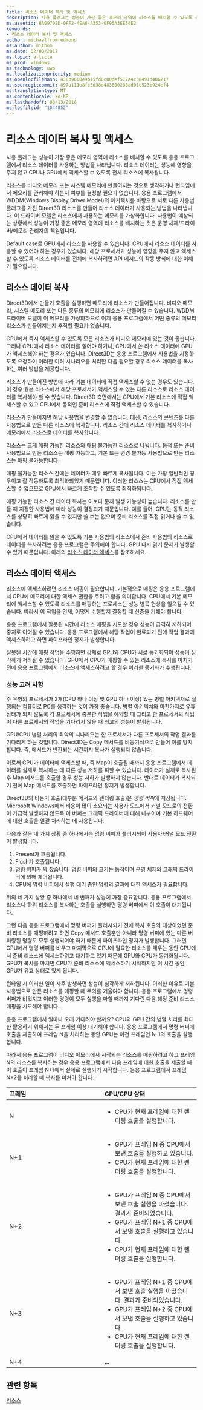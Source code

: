 ```yaml
---
title: 리소스 데이터 복사 및 액세스
description: 사용 플래그는 성능이 가장 좋은 메모리 영역에 리소스를 배치할 수 있도록 응용 프로그램에서 리소스 데이터를 사용하는 방법을 나타냅니다. 리소스 데이터는 성능에 영향을 주지 않고 CPU나 GPU에서 액세스할 수 있도록 전체 리소스에 복사됩니다.
ms.assetid: 6A09702D-0FF2-4EA6-A353-0F95A3EE34E2
keywords:
- 리소스 데이터 복사 및 액세스
author: michaelfromredmond
ms.author: mithom
ms.date: 02/08/2017
ms.topic: article
ms.prod: windows
ms.technology: uwp
ms.localizationpriority: medium
ms.openlocfilehash: 438b9608e9b15fd0c00def517a4c38491d486217
ms.sourcegitcommit: 897a111e8fc5d38d483800288ad01c523e924ef4
ms.translationtype: MT
ms.contentlocale: ko-KR
ms.lasthandoff: 08/13/2018
ms.locfileid: "1044852"
---
```

# <a name="copying-and-accessing-resource-data"></a>리소스 데이터 복사 및 액세스


사용 플래그는 성능이 가장 좋은 메모리 영역에 리소스를 배치할 수 있도록 응용 프로그램에서 리소스 데이터를 사용하는 방법을 나타냅니다. 리소스 데이터는 성능에 영향을 주지 않고 CPU나 GPU에서 액세스할 수 있도록 전체 리소스에 복사됩니다.

리소스를 비디오 메모리 또는 시스템 메모리에 만들어지는 것으로 생각하거나 런타임에서 메모리를 관리해야 하는지 여부를 결정할 필요가 없습니다. 응용 프로그램에서 WDDM(Windows Display Driver Model)의 아키텍처를 바탕으로 서로 다른 사용법 플래그를 가진 Direct3D 리소스를 만들어 리소스 데이터가 사용되는 방법을 나타냅니다. 이 드라이버 모델은 리소스에서 사용하는 메모리를 가상화합니다. 사용법이 예상되는 상황에서 성능이 가장 좋은 메모리 영역에 리소스를 배치하는 것은 운영 체제/드라이버/메모리 관리자의 책임입니다.

Default case로 GPU에서 리소스를 사용할 수 있습니다. CPU에서 리소스 데이터를 사용할 수 있어야 하는 경우가 있습니다. 해당 프로세서가 성능에 영향을 주지 않고 액세스할 수 있도록 리소스 데이터를 전체에 복사하려면 API 메서드의 작동 방식에 대한 이해가 필요합니다.

## <a name="span-idcopyingspanspan-idcopyingspanspan-idcopyingspancopying-resource-data"></a><span id="Copying"></span><span id="copying"></span><span id="COPYING"></span>리소스 데이터 복사


Direct3D에서 만들기 호출을 실행하면 메모리에 리소스가 만들어집니다. 비디오 메모리, 시스템 메모리 또는 다른 종류의 메모리에 리소스가 만들어질 수 있습니다. WDDM 드라이버 모델이 이 메모리를 가상화하므로 이제 응용 프로그램에서 어떤 종류의 메모리 리소스가 만들어지는지 추적할 필요가 없습니다.

GPU에서 즉시 액세스할 수 있도록 모든 리소스가 비디오 메모리에 있는 것이 좋습니다. 그러나 CPU에서 리소스 데이터를 읽어야 하거나, CPU에서 쓴 리소스 데이터에 GPU가 액세스해야 하는 경우가 있습니다. Direct3D는 응용 프로그램에서 사용법을 지정하도록 요청하여 이러한 여러 시나리오를 처리한 다음 필요할 경우 리소스 데이터를 복사하는 여러 방법을 제공합니다.

리소스가 만들어진 방법에 따라 기본 데이터에 직접 액세스할 수 없는 경우도 있습니다. 이 경우 원본 리소스에서 해당 프로세서가 액세스할 수 있는 다른 리소스로 리소스 데이터를 복사해야 할 수 있습니다. Direct3D 측면에서는 GPU에서 기본 리소스에 직접 액세스할 수 있고 CPU에서 동적인 준비 리소스에 직접 액세스할 수 있습니다.

리소스가 만들어지면 해당 사용법을 변경할 수 없습니다. 대신, 리소스의 콘텐츠를 다른 사용법으로 만든 다른 리소스에 복사합니다. 리소스 간에 리소스 데이터를 복사하거나 메모리에서 리소스로 데이터를 복사합니다.

리소스는 크게 매핑 가능한 리소스와 매핑 불가능한 리소스로 나뉩니다. 동적 또는 준비 사용법으로 만든 리소스는 매핑 가능하고, 기본 또는 변경 불가능 사용법으로 만든 리소스는 매핑 불가능합니다.

매핑 불가능한 리소스 간에는 데이터가 매우 빠르게 복사됩니다. 이는 가장 일반적인 경우이고 잘 작동하도록 최적화되었기 때문입니다. 이러한 리소스는 CPU에서 직접 액세스할 수 없으므로 GPU에서 빠르게 조작할 수 있도록 최적화됩니다.

매핑 가능한 리소스 간 데이터 복사는 이보다 문제 발생 가능성이 높습니다. 리소스를 만들 때 지정한 사용법에 따라 성능이 결정되기 때문입니다. 예를 들어, GPU는 동적 리소스를 상당히 빠르게 읽을 수 있지만 쓸 수는 없으며 준비 리소스를 직접 읽거나 쓸 수 없습니다.

CPU에서 데이터를 읽을 수 있도록 기본 사용법의 리소스에서 준비 사용법의 리소스로 데이터를 복사하려는 응용 프로그램은 주의해야 합니다. GPU 다시 읽기 문제가 발생할 수 있기 때문입니다. 아래의 [리소스 데이터 액세스](#accessing)를 참조하세요.

## <a name="span-idaccessingspanspan-idaccessingspanspan-idaccessingspanaccessing-resource-data"></a><span id="Accessing"></span><span id="accessing"></span><span id="ACCESSING"></span>리소스 데이터 액세스


리소스에 액세스하려면 리소스 매핑이 필요합니다. 기본적으로 매핑은 응용 프로그램에서 CPU에 메모리에 대한 액세스 권한을 주려고 함을 의미합니다. CPU에서 기본 메모리에 액세스할 수 있도록 리소스를 매핑하는 프로세스는 성능 병목 현상을 일으킬 수 있습니다. 따라서 이 작업을 언제, 어떻게 수행할지 결정할 때 신중을 기해야 합니다.

응용 프로그램에서 잘못된 시간에 리소스 매핑을 시도할 경우 성능이 급격히 저하되어 중지로 이어질 수 있습니다. 응용 프로그램에서 해당 작업이 완료되기 전에 작업 결과에 액세스하려고 하면 파이프라인 정지가 발생합니다.

잘못된 시간에 매핑 작업을 수행하면 강제로 GPU와 CPU가 서로 동기화되어 성능이 심각하게 저하될 수 있습니다. GPU에서 CPU가 매핑할 수 있는 리소스에 복사를 마치기 전에 응용 프로그램에서 리소스에 액세스하려고 할 경우 이러한 동기화가 수행됩니다.

### <a name="span-idperformanceconsiderationsspanspan-idperformanceconsiderationsspanspan-idperformanceconsiderationsspanperformance-considerations"></a><span id="Performance_Considerations"></span><span id="performance_considerations"></span><span id="PERFORMANCE_CONSIDERATIONS"></span>성능 고려 사항

주 유형의 프로세서가 2개(CPU 하나 이상 및 GPU 하나 이상) 있는 병렬 아키텍처로 실행되는 컴퓨터로 PC를 생각하는 것이 가장 좋습니다. 병렬 아키텍처와 마찬가지로 유휴 상태가 되지 않도록 각 프로세서에 충분한 작업을 예약할 때 그리고 한 프로세서의 작업이 다른 프로세서의 작업을 기다리지 않을 때 최고의 성능이 발휘됩니다.

GPU/CPU 병렬 처리의 최악의 시나리오는 한 프로세서가 다른 프로세서의 작업 결과를 기다리게 하는 것입니다. Direct3D는 Copy 메서드를 비동기식으로 만들어 이를 방지합니다. 즉, 메서드가 반환되는 시간까지 복사가 실행되지 않습니다.

이로써 CPU가 데이터에 액세스할 때, 즉 Map이 호출될 때까지 응용 프로그램에서 데이터를 실제로 복사하는 데 따른 성능 저하를 피할 수 있습니다. 데이터가 실제로 복사된 후 Map 메서드를 호출할 경우 성능 저하가 발생하지 않습니다. 반대로 데이터가 복사되기 전에 Map 메서드를 호출하면 파이프라인 정지가 발생합니다.

Direct3D의 비동기 호출(대부분 메서드와 렌더링 호출)은 *명령 버퍼*에 저장됩니다. Microsoft Windows에서 비용이 많이 소요되는 사용자 모드에서 커널 모드로의 전환이 가급적 발생하지 않도록 이 버퍼는 그래픽 드라이버에 대해 내부이며 기본 하드웨어에 대한 호출을 일괄 처리하는 데 사용됩니다.

다음과 같은 네 가지 상황 중 하나에서는 명령 버퍼가 플러시되어 사용자/커널 모드 전환이 발생합니다.

1.  Present가 호출됩니다.
2.  Flush가 호출됩니다.
3.  명령 버퍼가 꽉 찼습니다. 명령 버퍼의 크기는 동적이며 운영 체제와 그래픽 드라이버에 의해 제어됩니다.
4.  CPU에 명령 버퍼에서 실행 대기 중인 명령의 결과에 대한 액세스가 필요합니다.

위의 네 가지 상황 중 하나에서 네 번째가 성능에 가장 중요합니다. 응용 프로그램에서 리소스나 하위 리소스를 복사하는 호출을 실행하면 명령 버퍼에서 이 호출이 대기됩니다.

그런 다음 응용 프로그램에서 명령 버퍼가 플러시되기 전에 복사 호출의 대상이었던 준비 리소스를 매핑하려고 하면 Copy 메서드 호출뿐만 아니라 명령 버퍼에 있는 다른 버퍼링된 명령도 모두 실행되어야 하기 때문에 파이프라인 정지가 발생합니다. 그러면 GPU에서 명령 버퍼를 비우고 마지막으로 CPU에 필요한 리소스를 채우는 동안 CPU에서 준비 리소스에 액세스하려고 대기하고 있기 때문에 GPU와 CPU가 동기화됩니다. GPU가 복사를 마치면 CPU가 준비 리소스에 액세스하기 시작하지만 이 시간 동안 GPU가 유효 상태로 있게 됩니다.

런타임 시 이러한 일이 자주 발생하면 성능이 심각하게 저하됩니다. 이러한 이유로 기본 사용법으로 만든 리소스를 매핑할 때 주의를 기울여야 합니다. 응용 프로그램에서 명령 버퍼가 비워지고 이러한 명령이 모두 실행을 마칠 때까지 기다린 다음 해당 준비 리소스 매핑을 시도해야 합니다.

응용 프로그램에서 얼마나 오래 기다려야 할까요? CPU와 GPU 간의 병렬 처리를 최대한 활용하기 위해서는 두 프레임 이상 대기해야 합니다. 응용 프로그램에서 명령 버퍼에 호출을 제출하여 프레임 N을 처리하는 동안 GPU는 이전 프레임인 N-1의 호출을 실행합니다.

따라서 응용 프로그램이 비디오 메모리에서 시작되는 리소스를 매핑하려고 하고 프레임 N의 리소스를 복사하는 경우 응용 프로그램에서 다음 프레임에 대한 호출을 제출할 때 이 호출이 프레임 N+1에서 실제로 실행되기 시작합니다. 응용 프로그램에서 프레임 N+2를 처리할 때 복사를 마쳐야 합니다.

<table>
<colgroup>
<col width="50%" />
<col width="50%" />
</colgroup>
<thead>
<tr class="header">
<th align="left">프레임</th>
<th align="left">GPU/CPU 상태</th>
</tr>
</thead>
<tbody>
<tr class="odd">
<td align="left">N</td>
<td align="left"><ul>
<li>CPU가 현재 프레임에 대한 렌더링 호출을 실행합니다.</li>
</ul></td>
</tr>
<tr class="even">
<td align="left">N+1</td>
<td align="left"><ul>
<li>GPU가 프레임 N 중 CPU에서 보낸 호출을 실행하고 있습니다.</li>
<li>CPU가 현재 프레임에 대한 렌더링 호출을 실행합니다.</li>
</ul></td>
</tr>
<tr class="odd">
<td align="left">N+2</td>
<td align="left"><ul>
<li>GPU가 프레임 N 중 CPU에서 보낸 호출 실행을 마쳤습니다. 결과가 준비되었습니다.</li>
<li>GPU가 프레임 N+1 중 CPU에서 보낸 호출을 실행하고 있습니다.</li>
<li>CPU가 현재 프레임에 대한 렌더링 호출을 실행합니다.</li>
</ul></td>
</tr>
<tr class="even">
<td align="left">N+3</td>
<td align="left"><ul>
<li>GPU가 프레임 N+1 중 CPU에서 보낸 호출 실행을 마쳤습니다. 결과가 준비되었습니다.</li>
<li>GPU가 프레임 N+2 중 CPU에서 보낸 호출을 실행하고 있습니다.</li>
<li>CPU가 현재 프레임에 대한 렌더링 호출을 실행합니다.</li>
</ul></td>
</tr>
<tr class="odd">
<td align="left">N+4</td>
<td align="left">...</td>
</tr>
</tbody>
</table>

 

## <a name="span-idrelated-topicsspanrelated-topics"></a><span id="related-topics"></span>관련 항목


[리소스](resources.md)

 

 




